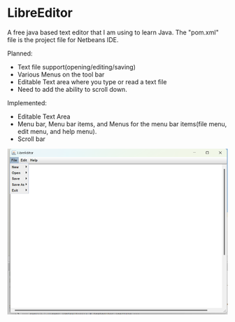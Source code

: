 # LibreEditor
A free java based text editor that I am using to learn Java.
The "pom.xml" file is the project file for Netbeans IDE.

Planned:
+ Text file support(opening/editing/saving)
+ Various Menus on the tool bar
+ Editable Text area where you type or read a text file
+ Need to add the ability to scroll down.

Implemented:
+ Editable Text Area
+ Menu bar, Menu bar items, and Menus for the menu bar items(file menu, edit menu, and help menu).
+ Scroll bar

![alt text](https://github.com/KyleRS2004/LibreEditor/blob/main/Screenshot%20(61).png)
